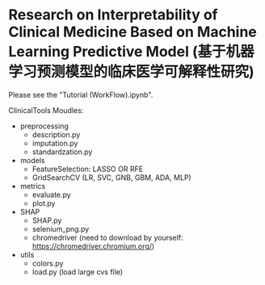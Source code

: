 # Research on Interpretability of Clinical Medicine Based on Machine Learning Predictive Model (基于机器学习预测模型的临床医学可解释性研究)

Please see the "Tutorial (WorkFlow).ipynb".

ClinicalTools Moudles:
- preprocessing
  - description.py
  - imputation.py
  - standardzation.py
- models 
  - FeatureSelection: LASSO OR RFE
  - GridSearchCV (LR, SVC, GNB, GBM, ADA, MLP)
- metrics
  - evaluate.py
  - plot.py
- SHAP
  - SHAP.py
  - selenium_png.py
  - chromedriver (need to download by yourself: https://chromedriver.chromium.org/)
- utils
  - colors.py
  - load.py (load large cvs file)
